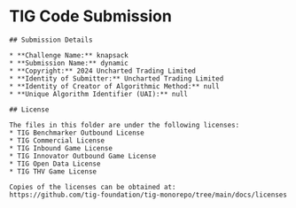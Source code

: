 # TIG Code Submission

    ## Submission Details

    * **Challenge Name:** knapsack
    * **Submission Name:** dynamic
    * **Copyright:** 2024 Uncharted Trading Limited
    * **Identity of Submitter:** Uncharted Trading Limited
    * **Identity of Creator of Algorithmic Method:** null
    * **Unique Algorithm Identifier (UAI):** null

    ## License

    The files in this folder are under the following licenses:
    * TIG Benchmarker Outbound License
    * TIG Commercial License
    * TIG Inbound Game License
    * TIG Innovator Outbound Game License
    * TIG Open Data License
    * TIG THV Game License

    Copies of the licenses can be obtained at:  
    https://github.com/tig-foundation/tig-monorepo/tree/main/docs/licenses